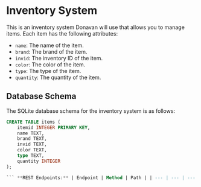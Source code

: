 # Inventory System

This is an inventory system Donavan will use that allows you to manage items. Each item has the following attributes:

- `name`: The name of the item.
- `brand`: The brand of the item.
- `invid`: The inventory ID of the item.
- `color`: The color of the item.
- `type`: The type of the item.
- `quantity`: The quantity of the item.

## Database Schema

The SQLite database schema for the inventory system is as follows:

```sql
CREATE TABLE items (
    itemid INTEGER PRIMARY KEY, 
    name TEXT, 
    brand TEXT, 	
    invid TEXT, 
    color TEXT, 
    type TEXT, 
    quantity INTEGER
);

``` **REST Endpoints:** | Endpoint | Method | Path | | --- | --- | --- | | Get All Items | GET | /items | | Get Single Item | GET | /items/<int:item_id> | | Create Item | POST | /items | | Delete Item | DELETE | /items/<int:item_id> | | Update Item | PUT | /items/<int:item_id> |
